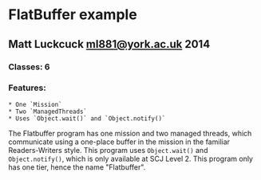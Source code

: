 FlatBuffer example
==================

Matt Luckcuck <ml881@york.ac.uk> 2014
-----------------------------------

### Classes: 6

### Features:
	* One `Mission`
	* Two `ManagedThreads`
	* Uses `Object.wait()` and `Object.notify()`

The Flatbuffer program has one mission and two managed threads, which communicate using a one-place buffer in the mission in the familiar Readers-Writers style. This program uses `Object.wait()` and `Object.notify()`, which is only available at SCJ Level 2. This program only has one tier, hence the name "Flatbuffer".

